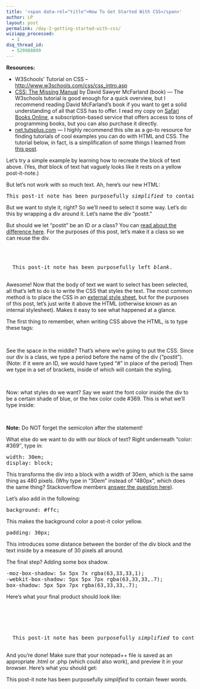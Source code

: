 ```yaml
---
title: '<span data-rel="title">How To Get Started With CSS</span>'
author: LP
layout: post
permalink: /day-2-getting-started-with-css/
wiziapp_processed:
  - 1
dsq_thread_id:
  - 529988899
---
```

<span data-rel="content">

<div class="resources">
  <strong>Resources:</strong></p> 
  
  <ul>
    <li>
      W3Schools&#8217; Tutorial on CSS &#8211; <a href="http://www.w3schools.com/css/css_intro.asp">http://www.w3schools.com/css/css_intro.asp</a>
    </li>
    <li>
      <a href="http://www.amazon.com/CSS-Missing-David-Sawyer-McFarland/dp/0596802447">CSS: The Missing Manual</a> by David Sawyer McFarland (book) &#8212; The W3schools tutorial is good enough for a quick overview, but I recommend reading David McFarland&#8217;s book if you want to get a solid understanding of all that CSS has to offer. I read my copy on <a href="http://safaribooksonline.com/Corporate/Index/">Safari Books Online</a>, a subscription-based service that offers access to tons of programming books, but you can also purchase it directly.
    </li>
    <li>
      <a href="http://net.tutsplus.com">net.tutsplus.com</a> &#8212; I highly recommend this site as a go-to resource for finding tutorials of cool examples you can do with HTML and CSS. The tutorial below, in fact, is a simplification of some things I learned from <a href="http://net.tutsplus.com/tutorials/html-css-techniques/create-a-sticky-note-effect-in-5-easy-steps-with-css3-and-html5/">this post</a>.
    </li>
  </ul>
</div>

<p>
  Let&#8217;s try a simple example by learning how to recreate the block of text above. (Yes, <em>that</em> block of text hat vaguely looks like it rests on a yellow post-it-note.)
</p>

<p>
  But let&#8217;s not work with so much text. Ah, here&#8217;s our new HTML:
</p>

<pre class="syntax {css}">
This post-it note has been purposefully <em>simplified</em> to contain fewer words.
</pre>

<p>
  But we want to style it, right? So we&#8217;ll need to select it some way. Let&#8217;s do this by wrapping a div around it. Let&#8217;s name the div &#8220;postit.&#8221;
</p>

<p>
  But should we let &#8220;postit&#8221; be an ID or a class? You can <a href="http://css-tricks.com/the-difference-between-id-and-class/">read about the difference here</a>. For the purposes of this post, let&#8217;s make it a class so we can reuse the div.
</p>

<pre class="syntax {css}">


<div class="postit">
  This post-it note has been purposefully left <em>blank</em>.
</div>
</pre>

<p>
  Awesome! Now that the body of text we want to select has been selected, all that&#8217;s left to do is to write the CSS that styles the text. The most common method is to place the CSS in an <a href="http://www.w3schools.com/css/css_howto.asp" target="_blank">external style sheet</a>, but for the purposes of this post, let&#8217;s just write it above the HTML (otherwise known as an internal stylesheet). Makes it easy to see what happened at a glance.
</p>

<p>
  The first thing to remember, when writing CSS above the HTML, is to type these tags:
</p>

<pre class="syntax {css}">

</pre>

<p>
  See the space in the middle? That&#8217;s where we&#8217;re going to put the CSS. Since our div is a class, we type a period before the name of the div (&#8220;postit&#8221;). (Note: if it were an ID, we would have typed &#8220;#&#8221; in place of the period) Then we type in a set of brackets, inside of which will contain the styling.
</p>

<pre class="syntax {css}">

</pre>

<p>
  Now: what styles do we want? Say we want the font color inside the div to be a certain shade of blue, or the hex color code #369. This is what we&#8217;ll type inside:
</p>

<pre class="syntax {css}">

</pre>

<p>
  <strong>Note:</strong> Do NOT forget the semicolon after the statement!
</p>

<p>
  What else do we want to do with our block of text? Right underneath &#8220;color: #369&#8243;, type in:
</p>

<pre class="syntax {css}">
width: 30em; 
display: block;
</pre>

<p>
  This transforms the div into a block with a width of 30em, which is the same thing as 480 pixels. (Why type in &#8220;30em&#8221; instead of &#8220;480px&#8221;, which does the same thing? Stackoverflow members <a href="http://stackoverflow.com/questions/609517/why-em-instead-of-px" target="_blank">answer the question here</a>).
</p>

<p>
  Let&#8217;s also add in the following:
</p>

<pre class="syntax {css}">
background: #ffc;
</pre>

<p>
  This makes the background color a post-it color yellow.
</p>

<pre class="syntax {css}">
padding: 30px; 
</pre>

<p>
  This introduces some distance between the border of the div block and the text inside by a measure of 30 pixels all around.
</p>

<p>
  The final step? Adding some box shadow.
</p>

<pre class="syntax {css}">
-moz-box-shadow: 5x 5px 7x rgba(63,33,33,1);
-webkit-box-shadow: 5px 5px 7px rgba(63,33,33,.7);
box-shadow: 5px 5px 7px rgba(63,33,33,.7);
</pre>

<p>
  Here&#8217;s what your final product should look like:
</p>

<pre class="syntax {css}">




<div class="postit">
  This post-it note has been purposefully <em>simplified</em> to contain fewer words.
</div>
</pre>

<p>
  And you&#8217;re done! Make sure that your notepad++ file is saved as an appropriate .html or .php (which could also work), and preview it in your browser. Here&#8217;s what you should get:
</p>

<div class="postit">
  This post-it note has been purposefully <em>simplified</em> to contain fewer words.
</div></span>